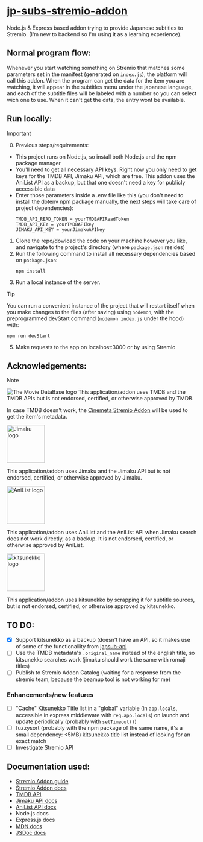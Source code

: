 # [jp-subs-stremio-addon](https://eb33844c60da-jp-subs-stremio-addon.baby-beamup.club/manifest.json)
 Node.js & Express based addon trying to provide Japanese subtitles to Stremio. (I'm new to backend so I'm using it as a learning experience).

## Normal program flow:
Whenever you start watching something on Stremio that matches some parameters set in the manifest (generated on `index.js`), the platform will call this addon. When the program can get the data for the item you are watching, it will appear in the subtitles menu under the japanese language, and each of the subtitle files will be labeled with a number so you can select wich one to use. When it can't get the data, the entry wont be available.

## Run locally:
> [!IMPORTANT]
> 0. Previous steps/requirements:
>  - This project runs on Node.js, so install both Node.js and the npm package manager
>  - You'll need to get all necessary API keys. Right now you only need to get keys for the TMDB API, Jimaku API, which are free. This addon uses the AniList API as a backup, but that one doesn't need a key for publicly accessible data
>  - Enter those parameters inside a .env file like this (you don't need to install the dotenv npm package manually, the next steps will take care of project dependencies):
>    ```
>    TMDB_API_READ_TOKEN = yourTMDBAPIReadToken
>    TMDB_API_KEY = yourTMDBAPIkey
>    JIMAKU_API_KEY = yourJimakuAPIkey
>    ```
1. Clone the repo/dowload the code on your machine however you like, and navigate to the project's directory (where `package.json` resides)
2. Run the following command to install all necessary dependencies based on `package.json`:
   ```
   npm install
   ```
3. Run a local instance of the server.
> [!TIP]
> You can run a convenient instance of the project that will restart itself when you make changes to the files (after saving) using `nodemon`, with the preprogrammed devStart command (`nodemon index.js` under the hood) with:
> ```
> npm run devStart
> ```
5. Make requests to the app on localhost:3000 or by using Stremio

## Acknowledgements:
> [!NOTE]
> ![The Movie DataBase logo](https://www.themoviedb.org/assets/2/v4/logos/v2/blue_long_2-9665a76b1ae401a510ec1e0ca40ddcb3b0cfe45f1d51b77a308fea0845885648.svg)
> This application/addon uses TMDB and the TMDB APIs but is not endorsed, certified, or otherwise approved by TMDB.
>
> In case TMDB doesn't work, the [Cinemeta Stremio Addon](https://v3-cinemeta.strem.io/) will be used to get the item's metadata.
>
> <img src="https://jimaku.cc/static/icons/android-chrome-512x512.png" alt="Jimaku logo" height="100"/>
>
> This application/addon uses Jimaku and the Jimaku API but is not endorsed, certified, or otherwise approved by Jimaku.
> 
> <img src="https://yt3.ggpht.com/a-/AAuE7mBuEI3rUQY_s7MmzbnBmHMZxuCu11BJzISV8w=s900-mo-c-c0xffffffff-rj-k-no" alt="AniList logo" height="100"/>
>
> This application/addon uses AniList and the AniList API when Jimaku search does not work directly, as a backup. It is not endorsed, certified, or otherwise approved by AniList.
>
> <img src="https://kitsunekko.net/favicon.ico" alt="kitsunekko logo" height="100"/>
>
> This application/addon uses kitsunekko by scrapping it for subtitle sources, but is not endorsed, certified, or otherwise approved by kitsunekko.

## TO DO:
- [X] Support kitsunekko as a backup (doesn't have an API, so it makes use of some of the functionallity from [japsub-api](https://github.com/HasanAbbadi/japsub-api)
- [ ] Use the TMDB metadata's `.original_name` instead of the english title, so kitsunekko searches work (jimaku should work the same with romaji titles)
- [ ] Publish to Stremio Addon Catalog (waiting for a response from the stremio team, because the beamup tool is not working for me)

### Enhancements/new features
- [ ] "Cache" Kitsunekko Title list in a "global" variable (in `app.locals`, accessible in express middleware with `req.app.locals`) on launch and update periodically (probably with `setTimeout()`)
- [ ] fuzzysort (probably with the npm package of the same name, it's a small dependency: <5MB) kitsunekko title list instead of looking for an exact match
- [ ] Investigate Stremio API

## Documentation used:
- [Stremio Addon guide](https://stremio.github.io/stremio-addon-guide/basics)
- [Stremio Addon docs](https://github.com/Stremio/stremio-addon-sdk/tree/master/docs)
- [TMDB API](https://developer.themoviedb.org/docs/getting-started)
- [Jimaku API docs](https://jimaku.cc/api/docs)
- [AniList API docs](https://docs.anilist.co/guide/graphql)
- Node.js docs
- Express.js docs
- [MDN docs](https://developer.mozilla.org/en-US/docs/Web)
- [JSDoc docs](https://jsdoc.app/)
